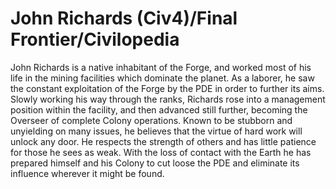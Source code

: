 # John Richards (Civ4)/Final Frontier/Civilopedia

John Richards is a native inhabitant of the Forge, and worked most of his life in the mining facilities which dominate the planet. As a laborer, he saw the constant exploitation of the Forge by the PDE in order to further its aims. Slowly working his way through the ranks, Richards rose into a management position within the facility, and then advanced still further, becoming the Overseer of complete Colony operations. Known to be stubborn and unyielding on many issues, he believes that the virtue of hard work will unlock any door. He respects the strength of others and has little patience for those he sees as weak. With the loss of contact with the Earth he has prepared himself and his Colony to cut loose the PDE and eliminate its influence wherever it might be found.